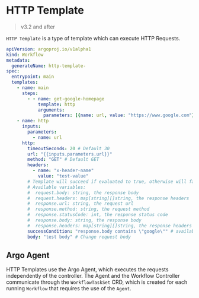 # HTTP Template

> v3.2 and after

`HTTP Template` is a type of template which can execute HTTP Requests.

```yaml
apiVersion: argoproj.io/v1alpha1
kind: Workflow
metadata:
  generateName: http-template-
spec:
  entrypoint: main
  templates:
    - name: main
      steps:
        - - name: get-google-homepage
            template: http
            arguments:
              parameters: [{name: url, value: "https://www.google.com"}]
    - name: http
      inputs:
        parameters:
          - name: url
      http:
        timeoutSeconds: 20 # Default 30
        url: "{{inputs.parameters.url}}"
        method: "GET" # Default GET
        headers:
          - name: "x-header-name"
            value: "test-value"
        # Template will succeed if evaluated to true, otherwise will fail
        # Available variables:
        #  request.body: string, the response body
        #  request.headers: map[string][]string, the response headers
        #  response.url: string, the request url
        #  response.method: string, the request method
        #  response.statusCode: int, the response status code
        #  response.body: string, the response body
        #  response.headers: map[string][]string, the response headers
        successCondition: "response.body contains \"google\"" # available since v3.3
        body: "test body" # Change request body
```

## Argo Agent

HTTP Templates use the Argo Agent, which executes the requests independently of the controller. The Agent and the Workflow
Controller communicate through the `WorkflowTaskSet` CRD, which is created for each running `Workflow` that requires the use
of the `Agent`.
